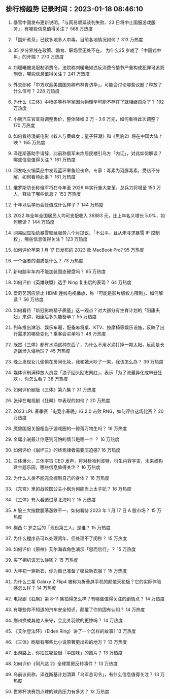 
## 排行榜趋势 记录时间：2023-01-18 08:46:10
  
  1. 暴雪中国发布更新说明，「与网易顺延谈判失败、23 日将中止国服游戏服务」，有哪些信息值得关注？ 568 万热度
    
  2. 「围炉煮茶」已致多地多人中毒，目前各地情况如何？ 313 万热度
    
  3. 35 岁分界线在政策、婚育、职场里无处不在， 为什么35 岁成了「中国式中年」的开端？ 270 万热度
    
  4. 刘暖曦被发限制消费令，法院称刘暖曦如违反消费令情节严重构成犯罪可追究刑责，哪些信息值得关注？ 241 万热度
    
  5. 外交部称「中方欢迎美国国务卿布林肯访华」，可能会讨论哪些议题？释放了什么信号？ 228 万热度
    
  6. 为什么《三体》中杨冬等科学家因为物理学可能不存在了就相继自杀了？ 192 万热度
    
  7. 小鹏汽车官宣将调整售价，整体降幅 2 万 - 3.6 万元，如何看待此次调整？ 170 万热度
    
  8. 如何看待漫威电影《蚁人与黄蜂女：量子狂潮》和《黑豹2》将在中国大陆上映？ 165 万热度
    
  9. 泽连斯基助手请辞，此前称俄军未炸居民楼引乌方「内讧」，对此如何解读？哪些信息值得关注？ 161 万热度
    
  10. 网友吃火锅菜品中发现蓝环章鱼险丧命，专家：毒素为河豚毒素，受热不分解，如何看待此事？ 161 万热度
    
  11. 俄罗斯防长称俄军将在今年至 2026 年实行重大变革，总兵力将增至 150 万人，释放了哪些信息？ 153 万热度
    
  12. 十年以后学历会贬值成什么样子？ 144 万热度
    
  13. 2022 年全年全国居民人均可支配收入 36883 元，比上年名义增长 5.0%，如何解读？ 144 万热度
    
  14. 网易回应拒绝暴雪顺延服务六个月提议，「不公平，且从未寻求暴雪 IP 控制权」，哪些信息值得关注？ 123 万热度
    
  15. 如何评价苹果 1 月 17 日发布的 2023 款 MacBook Pro? 95 万热度
    
  16. 一个强者的潜质是什么？ 73 万热度
    
  17. 新电脑半年内不能加装固态硬盘吗？ 65 万热度
    
  18. 如何评价《英雄联盟》选手 Ning 复出后的表现？ 64 万热度
    
  19. 爱奇艺回应禁止 HDMI 连线电视播放，称「可能是影片版权方限制」，如何解读？ 56 万热度
    
  20. 如何看待「新冠影响精子质量」这一观点？对大部分有生育计划的「阳康夫妇」来讲，阳康后多久能备孕？ 55 万热度
    
  21. 列车推出淋浴、娱乐车厢，配备麻将桌、KTV、按摩椅等娱乐设施，反映了出行需求的哪些变化？乘客会买单吗？ 48 万热度
    
  22. 既然《三体》都有水滴这种东西了，为什么不用水滴打掉一颗太阳，反而是长途跋涉入侵地球？ 45 万热度
    
  23. 晚上发现女儿偷偷在房间化妆，我和她大吵了一架，我该怎么办？ 39 万热度
    
  24. 媒体评刑满释放人员变「浪子回头励志网红」，表示「为了流量异化成审丑狂欢」，你怎么看？ 38 万热度
    
  25. 如何评价剧版《三体》第六集？ 31 万热度
    
  26. 张译在电视剧《狂飙》中表现的如何？ 20 万热度
    
  27. 2023 LPL 春季赛「电竞小春晚」iG 2:0 击败 RNG，如何评价这场比赛？ 20 万热度
    
  28. 魔兽国服关服相当于游戏圈的一鲸落万物生吗？ 19 万热度
    
  29. 金庸小说最让你感到可怕的情节是哪一个 ？ 16 万热度
    
  30. 如何评价《崩坏三》的终焉律者需要压迫感? 16 万热度
    
  31. 三体爆火，三体宇宙 CEO 发声，将对标哈利波特，衍生内容宇宙，未来或构建主题乐园，哪些信息值得关注？ 16 万热度
    
  32. 为什么人类不能完全控制自己的身体？ 16 万热度
    
  33. 《东宫》里的战败国公主小枫为何能当上太子妃？ 16 万热度
    
  34. 《三体》有人看透过章北海吗？ 15 万热度
    
  35. A 股三大指数震荡涨跌不一，如何看待 2023 年 1 月 17 日 A 股市场？ 15 万热度
    
  36. 梅西 C 罗之后的「现役第三人」是谁？ 15 万热度
    
  37. 为什么程序员可以处理闰年，但处理不了闰秒？ 15 万热度
    
  38. 如何评价《原神》艾尔海森角色演示「思而后行」？ 15 万热度
    
  39. 买了相机该怎么赚钱？ 15 万热度
    
  40. 大年初一穿新衣，你为自己准备了哪些新衣服？ 15 万热度
    
  41. 为什么三星 Galaxy Z Flip4 被称为折叠屏手机的颜值天花板？它的实际体验感怎么样？ 14 万热度
    
  42. 电视剧《狂飙》第 8-11 集拍得怎么样？有哪些值得关注的剧情点？ 14 万热度
    
  43. 有哪些你不知道的汽车安全知识，颠覆了你的固有认知？ 14 万热度
    
  44. 荆州换成其他人来守，会比关羽败的更惨吗？ 14 万热度
    
  45. 《艾尔登法环》（Elden Ring）讲了一个怎样的故事? 13 万热度
    
  46. 《三体》剧版有哪些比小说原著更出彩的地方？ 13 万热度
    
  47. 出游路上，你拍过哪些很「中国味」的照片？ 13 万热度
    
  48. 如何评价《阿凡达 2》全球票房反转事件？ 13 万热度
    
  49. 乌前议员称，泽连斯基计划清算「乌军总司令」，有什么信息值得关注？ 13 万热度
    
  50. 世界杯决赛罚点球的球员压力有多大？ 13 万热度
    